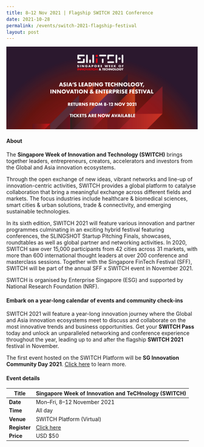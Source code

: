 ```yaml
---
title: 8–12 Nov 2021 | Flagship SWITCH 2021 Conference
date: 2021-10-28
permalink: /events/switch-2021-flagship-festival
layout: post
---
```





![Alt text for image on Isomer site](/images/switch_2021_launch_event_banner.jpg)

#### About

The **Singapore Week of Innovation and Technology (SWITCH)** brings together leaders, entrepreneurs, creators, accelerators and investors from the Global and Asia innovation ecosystems.

Through the open exchange of new ideas, vibrant networks and line-up of innovation-centric activities, SWITCH provides a global platform to catalyse collaboration that bring a meaningful exchange across different fields and markets. The focus industries include healthcare & biomedical sciences, smart cities & urban solutions, trade & connectivity, and emerging sustainable technologies.

In its sixth edition, SWITCH 2021 will feature various innovation and partner programmes culminating in an exciting hybrid festival featuring conferences, the SLINGSHOT Startup Pitching Finals, showcases, roundtables as well as global partner and networking activities. In 2020, SWITCH saw over 15,000 participants from 42 cities across 31 markets, with more than 600 international thought leaders at over 200 conference and masterclass sessions. Together with the Singapore FinTech Festival (SFF), SWITCH will be part of the annual SFF x SWITCH event in November 2021.

SWITCH is organised by Enterprise Singapore (ESG) and supported by National Research Foundation (NRF).


#### Embark on a year-long calendar of events and community check-ins

SWITCH 2021 will feature a year-long innovation journey where the Global and Asia innovation ecosystems meet to discuss and collaborate on the most innovative trends and business opportunities. Get your **SWITCH Pass** today and unlock an unparalleled networking and conference experience throughout the year, leading up to and after the flagship **SWITCH 2021** festival in November.

The first event hosted on the SWITCH Platform will be **SG Innovation Community Day 2021**. [Click here](/events/sg-innovation-community-day-2021) to learn more.


#### Event details


| **Title** | Singapore Week of Innovation and TeCHnology (SWITCH) |
| -------- | -------- |
|**Date** | Mon–Fri, 8–12 November 2021 
| **Time**    | All day |
|**Venue** | SWITCH Platform (Virtual)
| **Register** | [Click here](https://events.hubilo.com/switchsg/register) |
|**Price** | USD $50